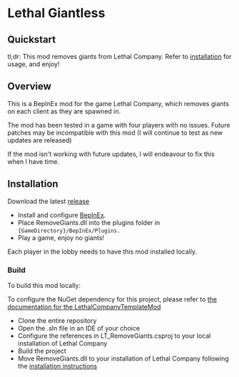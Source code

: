 # Lethal Giantless

## Quickstart
tl;dr: This mod removes giants from Lethal Company.
Refer to [installation](#installation) for usage, and enjoy!


## Overview
This is a BepInEx mod for the game Lethal Company, which removes giants on each client as they are spawned in.

The mod has been tested in a game with four players with no issues. Future patches may be incompatible with this mod (I will continue to test as new updates are released)

If the mod isn't working with future updates, I will endeavour to fix this when I have time.

## Installation

Download the latest [release](https://github.com/flinn-fraher/LethalGiantless/releases)

- Install and configure [BepInEx](https://thunderstore.io/c/lethal-company/p/BepInEx/BepInExPack/).
- Place RemoveGiants.dll into the plugins folder in ``{GameDirectory}/BepInEx/Plugins.``
- Play a game, enjoy no giants!

Each player in the lobby needs to have this mod installed locally.

### Build

To build this mod locally:

To configure the NuGet dependency for this project, please refer to [the documentation for the LethalCompanyTemplateMod](https://github.com/LethalCompany/LethalCompanyModdingWiki/wiki/Starting-a-mod#adding-nuget-source)

- Clone the entire repository
- Open the .sln file in an IDE of your choice
- Configure the references in LT_RemoveGiants.csproj to your local installation of Lethal Company
- Build the project
- Move RemoveGiants.dll to your installation of Lethal Company following the [installation instructions](#installation)


